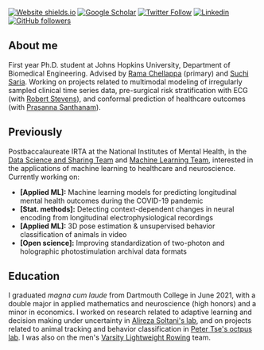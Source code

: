 


[![Website shields.io](https://img.shields.io/badge/Personal%20website%3F-yes-green.svg?style=flat)](https://carlwharris.github.io/)
[![Google Scholar](https://img.shields.io/badge/Google%20Scholar-4285F4.svg?style=flat&logo=Google-Scholar&logoColor=white)](https://scholar.google.com/citations?user=Llwf_dQAAAAJ&hl=en)
[![Twitter Follow](https://img.shields.io/twitter/follow/Carl_W_Harris?style=social)](https://twitter.com/Carl_W_Harris)
[![Linkedin](https://img.shields.io/badge/LinkedIn-0077B5?style=flat&logo=linkedin&logoColor=white)](https://www.linkedin.com/in/carlwharris/)
[![GitHub followers](https://img.shields.io/github/followers/carlwharris?style=social)](https://github.com/carlwharris?tab=followers)
<!--![](https://komarev.com/ghpvc/?username=carlwharris)-->

## About me
First year Ph.D. student at Johns Hopkins University, Department of Biomedical Engineering. Advised by [Rama Chellappa](https://engineering.jhu.edu/faculty/rama-chellappa/) (primary) and [Suchi Saria](https://suchisaria.jhu.edu/). Working on projects related to multimodal modeling of irregularly sampled clinical time series data, pre-surgical risk stratification with ECG (with [Robert Stevens](https://lcicm.jhmi.edu/about_us.html)), and conformal prediction of healthcare outcomes (with [Prasanna Santhanam](https://www.hopkinsmedicine.org/profiles/details/prasanna-santhanam)).

## Previously

Postbaccalaureate IRTA at the National Institutes of Mental Health, in the [Data Science and Sharing Team](https://cmn.nimh.nih.gov/dsst) and [Machine Learning Team](https://cmn.nimh.nih.gov/mlt), interested in the applications of machine learning to healthcare and neuroscience. Currently working on:

* **[Applied ML]:** Machine learning models for predicting longitudinal mental health outcomes during the COVID-19 pandemic
* **[Stat. methods]:** Detecting context-dependent changes in neural encoding from longitudinal electrophysiological recordings
* **[Applied ML]:** 3D pose estimation & unsupervised behavior classification of animals in video
* **[Open science]:** Improving standardization of two-photon and holographic photostimulation archival data formats


## Education

I graduated *magna cum laude* from Dartmouth College in June 2021, with a double major in applied mathematics and neuroscience (high honors) and a minor in economics. I worked on research related to adaptive learning and decision making under uncertainty in [Alireza Soltani's lab](http://ccnl.dartmouth.edu/), and on projects related to animal tracking and behavior classification in [Peter Tse's octpus lab](https://sites.dartmouth.edu/peter/). I was also on the men's [Varsity Lightweight Rowing](https://dartmouthsports.com/sports/rowing) team.
